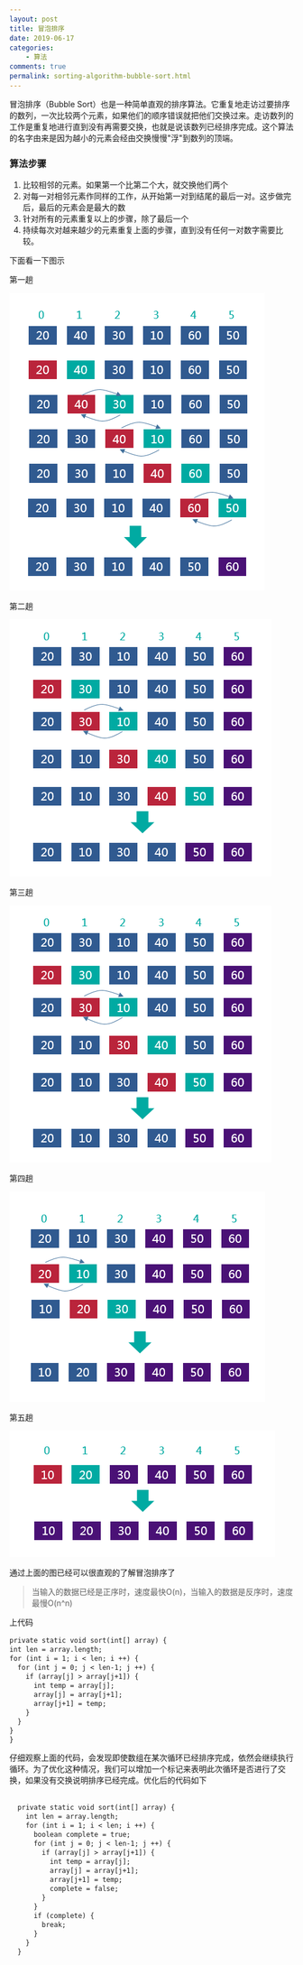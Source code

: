 ```yaml
---
layout: post
title: 冒泡排序
date: 2019-06-17
categories:
    - 算法
comments: true
permalink: sorting-algorithm-bubble-sort.html
---
```


冒泡排序（Bubble 
Sort）也是一种简单直观的排序算法。它重复地走访过要排序的数列，一次比较两个元素，如果他们的顺序错误就把他们交换过来。走访数列的工作是重复地进行直到没有再需要交换，也就是说该数列已经排序完成。这个算法的名字由来是因为越小的元素会经由交换慢慢"浮"到数列的顶端。

### 算法步骤

1. 比较相邻的元素。如果第一个比第二个大，就交换他们两个
2. 对每一对相邻元素作同样的工作，从开始第一对到结尾的最后一对。这步做完后，最后的元素会是最大的数
3. 针对所有的元素重复以上的步骤，除了最后一个
4. 持续每次对越来越少的元素重复上面的步骤，直到没有任何一对数字需要比较。

下面看一下图示

第一趟

![](/assets/images/posts/sorting-algorithm/bubble-sort-1.png)

第二趟

![](/assets/images/posts/sorting-algorithm/bubble-sort-2.png)

第三趟

![](/assets/images/posts/sorting-algorithm/bubble-sort-2.png)

第四趟

![](/assets/images/posts/sorting-algorithm/bubble-sort-4.png)

第五趟

![](/assets/images/posts/sorting-algorithm/bubble-sort-5.png)

通过上面的图已经可以很直观的了解冒泡排序了

> 当输入的数据已经是正序时，速度最快O(n)，当输入的数据是反序时，速度最慢O(n^n)

上代码

```
private static void sort(int[] array) {
int len = array.length;
for (int i = 1; i < len; i ++) {
  for (int j = 0; j < len-1; j ++) {
	if (array[j] > array[j+1]) {
	  int temp = array[j];
	  array[j] = array[j+1];
	  array[j+1] = temp;
	}
  }
}
}
```

仔细观察上面的代码，会发现即使数组在某次循环已经排序完成，依然会继续执行循环。为了优化这种情况，我们可以增加一个标记来表明此次循环是否进行了交换，如果没有交换说明排序已经完成。优化后的代码如下

<pre class="line-numbers "><code class="language-java">
  private static void sort(int[] array) {
    int len = array.length;
    for (int i = 1; i < len; i ++) {
      boolean complete = true;
      for (int j = 0; j < len-1; j ++) {
        if (array[j] > array[j+1]) {
          int temp = array[j];
          array[j] = array[j+1];
          array[j+1] = temp;
          complete = false;
        }
      }
      if (complete) {
        break;
      }
    }
  }
</code></pre>
